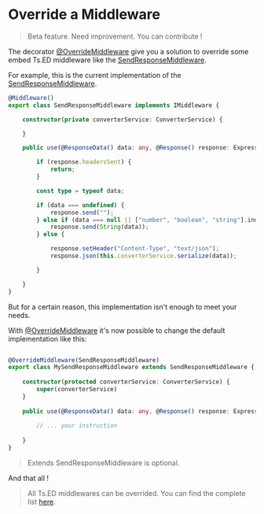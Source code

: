 # Override a Middleware
> Beta feature. Need improvement. You can contribute !

The decorator [@OverrideMiddleware](api/common/mvc/overridemiddleware.md) give you a solution to 
override some embed Ts.ED middleware like the [SendResponseMiddleware](api/common/mvc/sendresponsemiddleware.md).

For example, this is the current implementation of the [SendResponseMiddleware](api/common/mvc/sendresponsemiddleware.md).
```typescript
@Middleware()
export class SendResponseMiddleware implements IMiddleware {

    constructor(private converterService: ConverterService) {

    }

    public use(@ResponseData() data: any, @Response() response: Express.Response) {

        if (response.headersSent) {
            return;
        }

        const type = typeof data;

        if (data === undefined) {
            response.send("");
        } else if (data === null || ["number", "boolean", "string"].indexOf(type) > -1) {
            response.send(String(data));
        } else {

            response.setHeader("Content-Type", "text/json");
            response.json(this.converterService.serialize(data));

        }

    }
}

```

But for a certain reason, this implementation isn't enough to meet your needs.

With [@OverrideMiddleware](api/common/mvc/overridemiddleware.md) it's now possible to change the default implementation like
this:


```typescript

@OverrideMiddleware(SendResponseMiddleware)
export class MySendResponseMiddleware extends SendResponseMiddleware {
 
    constructor(protected converterService: ConverterService) {
        super(converterService)
    }
    
    public use(@ResponseData() data: any, @Response() response: Express.Response) {
    
        // ... your instruction
    
    }
}

```
> Extends SendResponseMiddleware is optional. 

And that all !


> All Ts.ED middlewares can be overrided. You can find the complete list [here](api/index.md?query=keywords_Middleware|type_class).

